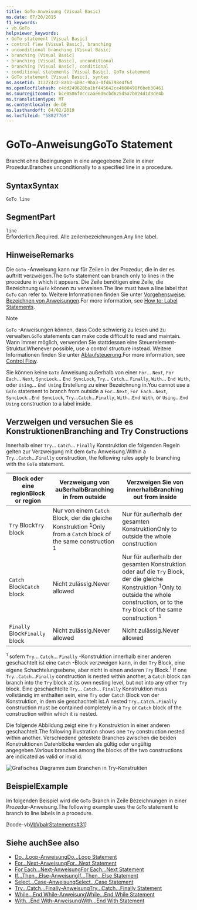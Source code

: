 ```yaml
---
title: GoTo-Anweisung (Visual Basic)
ms.date: 07/20/2015
f1_keywords:
- vb.GoTo
helpviewer_keywords:
- GoTo statement [Visual Basic]
- control flow [Visual Basic], branching
- unconditional branching [Visual Basic]
- branching [Visual Basic]
- branching [Visual Basic], unconditional
- branching [Visual Basic], conditional
- conditional statements [Visual Basic], GoTo statement
- GoTo statement [Visual Basic], syntax
ms.assetid: 313274c2-8ab3-4b9c-9ba3-0fd6798e4f6d
ms.openlocfilehash: c4dd249620ba1bf445642ce4600498f6beb30461
ms.sourcegitcommit: bce0586f0cccaae6d6cbd625d5a7b824d1d3de4b
ms.translationtype: MT
ms.contentlocale: de-DE
ms.lasthandoff: 04/02/2019
ms.locfileid: "58827769"
---
```

# <a name="goto-statement"></a><span data-ttu-id="36414-102">GoTo-Anweisung</span><span class="sxs-lookup"><span data-stu-id="36414-102">GoTo Statement</span></span>
<span data-ttu-id="36414-103">Brancht ohne Bedingungen in eine angegebene Zeile in einer Prozedur.</span><span class="sxs-lookup"><span data-stu-id="36414-103">Branches unconditionally to a specified line in a procedure.</span></span>  
  
## <a name="syntax"></a><span data-ttu-id="36414-104">Syntax</span><span class="sxs-lookup"><span data-stu-id="36414-104">Syntax</span></span>  
  
```  
GoTo line  
```  
  
## <a name="part"></a><span data-ttu-id="36414-105">Segment</span><span class="sxs-lookup"><span data-stu-id="36414-105">Part</span></span>  
 `line`  
 <span data-ttu-id="36414-106">Erforderlich.</span><span class="sxs-lookup"><span data-stu-id="36414-106">Required.</span></span> <span data-ttu-id="36414-107">Alle zeilenbezeichnungen.</span><span class="sxs-lookup"><span data-stu-id="36414-107">Any line label.</span></span>  
  
## <a name="remarks"></a><span data-ttu-id="36414-108">Hinweise</span><span class="sxs-lookup"><span data-stu-id="36414-108">Remarks</span></span>  
 <span data-ttu-id="36414-109">Die `GoTo` -Anweisung kann nur für Zeilen in der Prozedur, die in der es auftritt verzweigen.</span><span class="sxs-lookup"><span data-stu-id="36414-109">The `GoTo` statement can branch only to lines in the procedure in which it appears.</span></span> <span data-ttu-id="36414-110">Die Zeile benötigen eine Zeile, die Bezeichnung `GoTo` können zu verweisen.</span><span class="sxs-lookup"><span data-stu-id="36414-110">The line must have a line label that `GoTo` can refer to.</span></span> <span data-ttu-id="36414-111">Weitere Informationen finden Sie unter [Vorgehensweise: Bezeichnen von Anweisungen](../../../visual-basic/programming-guide/program-structure/how-to-label-statements.md).</span><span class="sxs-lookup"><span data-stu-id="36414-111">For more information, see [How to: Label Statements](../../../visual-basic/programming-guide/program-structure/how-to-label-statements.md).</span></span>  
  
> [!NOTE]
>  <span data-ttu-id="36414-112">`GoTo` -Anweisungen können, dass Code schwierig zu lesen und zu verwalten.</span><span class="sxs-lookup"><span data-stu-id="36414-112">`GoTo` statements can make code difficult to read and maintain.</span></span> <span data-ttu-id="36414-113">Wann immer möglich, verwenden Sie stattdessen eine Steuerelement-Struktur.</span><span class="sxs-lookup"><span data-stu-id="36414-113">Whenever possible, use a control structure instead.</span></span> <span data-ttu-id="36414-114">Weitere Informationen finden Sie unter [Ablaufsteuerung](../../../visual-basic/programming-guide/language-features/control-flow/index.md).</span><span class="sxs-lookup"><span data-stu-id="36414-114">For more information, see [Control Flow](../../../visual-basic/programming-guide/language-features/control-flow/index.md).</span></span>  
  
 <span data-ttu-id="36414-115">Sie können keine `GoTo` Anweisung außerhalb von einer `For`... `Next`, `For Each`... `Next`, `SyncLock`... `End SyncLock`, `Try`... `Catch`... `Finally`, `With`... `End With`, oder `Using`... `End Using` Erstellung zu einer Bezeichnung in.</span><span class="sxs-lookup"><span data-stu-id="36414-115">You cannot use a `GoTo` statement to branch from outside a `For`...`Next`, `For Each`...`Next`, `SyncLock`...`End SyncLock`, `Try`...`Catch`...`Finally`, `With`...`End With`, or `Using`...`End Using` construction to a label inside.</span></span>  
  
## <a name="branching-and-try-constructions"></a><span data-ttu-id="36414-116">Verzweigen und versuchen Sie es Konstruktionen</span><span class="sxs-lookup"><span data-stu-id="36414-116">Branching and Try Constructions</span></span>  
 <span data-ttu-id="36414-117">Innerhalb einer `Try`... `Catch`... `Finally` Konstruktion die folgenden Regeln gelten zur Verzweigung mit dem `GoTo` Anweisung.</span><span class="sxs-lookup"><span data-stu-id="36414-117">Within a `Try`...`Catch`...`Finally` construction, the following rules apply to branching with the `GoTo` statement.</span></span>  
  
|<span data-ttu-id="36414-118">Block oder eine region</span><span class="sxs-lookup"><span data-stu-id="36414-118">Block or region</span></span>|<span data-ttu-id="36414-119">Verzweigung von außerhalb</span><span class="sxs-lookup"><span data-stu-id="36414-119">Branching in from outside</span></span>|<span data-ttu-id="36414-120">Verzweigen Sie von innerhalb</span><span class="sxs-lookup"><span data-stu-id="36414-120">Branching out from inside</span></span>|  
|---------------------|-------------------------------|-------------------------------|  
|<span data-ttu-id="36414-121">`Try` Block</span><span class="sxs-lookup"><span data-stu-id="36414-121">`Try` block</span></span>|<span data-ttu-id="36414-122">Nur von einem `Catch` Block, der die gleiche Konstruktion <sup>1</sup></span><span class="sxs-lookup"><span data-stu-id="36414-122">Only from a `Catch` block of the same construction <sup>1</sup></span></span>|<span data-ttu-id="36414-123">Nur für außerhalb der gesamten Konstruktion</span><span class="sxs-lookup"><span data-stu-id="36414-123">Only to outside the whole construction</span></span>|  
|<span data-ttu-id="36414-124">`Catch` Block</span><span class="sxs-lookup"><span data-stu-id="36414-124">`Catch` block</span></span>|<span data-ttu-id="36414-125">Nicht zulässig.</span><span class="sxs-lookup"><span data-stu-id="36414-125">Never allowed</span></span>|<span data-ttu-id="36414-126">Nur für außerhalb der gesamten Konstruktion oder auf die `Try` Block, der die gleiche Konstruktion <sup>1</sup></span><span class="sxs-lookup"><span data-stu-id="36414-126">Only to outside the whole construction, or to the `Try` block of the same construction <sup>1</sup></span></span>|  
|<span data-ttu-id="36414-127">`Finally` Block</span><span class="sxs-lookup"><span data-stu-id="36414-127">`Finally` block</span></span>|<span data-ttu-id="36414-128">Nicht zulässig.</span><span class="sxs-lookup"><span data-stu-id="36414-128">Never allowed</span></span>|<span data-ttu-id="36414-129">Nicht zulässig.</span><span class="sxs-lookup"><span data-stu-id="36414-129">Never allowed</span></span>|  
  
 <span data-ttu-id="36414-130"><sup>1</sup> sofern `Try`... `Catch`... `Finally` -Konstruktion innerhalb einer anderen geschachtelt ist eine `Catch` -Block verzweigen kann, in der `Try` Block, eine eigene Schachtelungsebene, aber nicht in einen anderen `Try` Block.</span><span class="sxs-lookup"><span data-stu-id="36414-130"><sup>1</sup> If one `Try`...`Catch`...`Finally` construction is nested within another, a `Catch` block can branch into the `Try` block at its own nesting level, but not into any other `Try` block.</span></span> <span data-ttu-id="36414-131">Eine geschachtelte `Try`... `Catch`... `Finally` Konstruktion muss vollständig im enthalten sein, eine `Try` oder `Catch` Block von der Konstruktion, in dem sie geschachtelt ist.</span><span class="sxs-lookup"><span data-stu-id="36414-131">A nested `Try`...`Catch`...`Finally` construction must be contained completely in a `Try` or `Catch` block of the construction within which it is nested.</span></span>  
  
 <span data-ttu-id="36414-132">Die folgende Abbildung zeigt eine `Try` Konstruktion in einer anderen geschachtelt.</span><span class="sxs-lookup"><span data-stu-id="36414-132">The following illustration shows one `Try` construction nested within another.</span></span> <span data-ttu-id="36414-133">Verschiedene getestete Branches zwischen die beiden Konstruktionen Datenblöcke werden als gültig oder ungültig angegeben.</span><span class="sxs-lookup"><span data-stu-id="36414-133">Various branches among the blocks of the two constructions are indicated as valid or invalid.</span></span>  
  
 ![Grafisches Diagramm zum Branchen in Try-Konstrukten](./media/goto-statement/try-construction-branching.gif)  
  
## <a name="example"></a><span data-ttu-id="36414-135">Beispiel</span><span class="sxs-lookup"><span data-stu-id="36414-135">Example</span></span>  
 <span data-ttu-id="36414-136">Im folgenden Beispiel wird die `GoTo` Branch in Zeile Bezeichnungen in einer Prozedur-Anweisung.</span><span class="sxs-lookup"><span data-stu-id="36414-136">The following example uses the `GoTo` statement to branch to line labels in a procedure.</span></span>  
  
 [!code-vb[VbVbalrStatements#31](~/samples/snippets/visualbasic/VS_Snippets_VBCSharp/VbVbalrStatements/VB/Class1.vb#31)]  
  
## <a name="see-also"></a><span data-ttu-id="36414-137">Siehe auch</span><span class="sxs-lookup"><span data-stu-id="36414-137">See also</span></span>

- [<span data-ttu-id="36414-138">Do...Loop-Anweisung</span><span class="sxs-lookup"><span data-stu-id="36414-138">Do...Loop Statement</span></span>](../../../visual-basic/language-reference/statements/do-loop-statement.md)
- [<span data-ttu-id="36414-139">For...Next-Anweisung</span><span class="sxs-lookup"><span data-stu-id="36414-139">For...Next Statement</span></span>](../../../visual-basic/language-reference/statements/for-next-statement.md)
- [<span data-ttu-id="36414-140">For Each...Next-Anweisung</span><span class="sxs-lookup"><span data-stu-id="36414-140">For Each...Next Statement</span></span>](../../../visual-basic/language-reference/statements/for-each-next-statement.md)
- [<span data-ttu-id="36414-141">If...Then...Else-Anweisung</span><span class="sxs-lookup"><span data-stu-id="36414-141">If...Then...Else Statement</span></span>](../../../visual-basic/language-reference/statements/if-then-else-statement.md)
- [<span data-ttu-id="36414-142">Select...Case-Anweisung</span><span class="sxs-lookup"><span data-stu-id="36414-142">Select...Case Statement</span></span>](../../../visual-basic/language-reference/statements/select-case-statement.md)
- [<span data-ttu-id="36414-143">Try...Catch...Finally-Anweisung</span><span class="sxs-lookup"><span data-stu-id="36414-143">Try...Catch...Finally Statement</span></span>](../../../visual-basic/language-reference/statements/try-catch-finally-statement.md)
- [<span data-ttu-id="36414-144">While...End While-Anweisung</span><span class="sxs-lookup"><span data-stu-id="36414-144">While...End While Statement</span></span>](../../../visual-basic/language-reference/statements/while-end-while-statement.md)
- [<span data-ttu-id="36414-145">With...End With-Anweisung</span><span class="sxs-lookup"><span data-stu-id="36414-145">With...End With Statement</span></span>](../../../visual-basic/language-reference/statements/with-end-with-statement.md)

